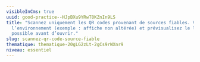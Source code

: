 ```yaml
---
visibleInCms: true
uuid: good-practice--HJpBXu9YRwT8KZnIn9LS
title: "Scannez uniquement les QR codes provenant de sources fiables. Vérifiez
  l’environnement (exemple : affiche non altérée) et prévisualisez le lien si
  possible avant d’ouvrir."
slug: scannez-qr-code-source-fiable
thematique: thematique-20gLG2zLt-2gCs9rWXnr9
niveau: essentiel
---
```

